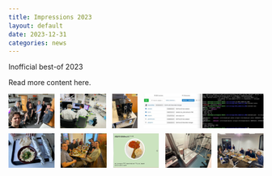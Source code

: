 ```yaml
---
title: Impressions 2023
layout: default
date: 2023-12-31
categories: news
---
```

Inofficial best-of 2023

<!--break-->

Read more content here.

<div style="display: flex; flex-wrap: wrap; justify-content: space-between;">
  <img src="/img/posts/BestOf2023_5.jpeg" alt="Image 1" style="width: 18%; height: auto; margin-bottom: 10px;"/>
  <img src="/img/posts/BestOf2023_2.JPG" alt="Image 2" style="width: 18%; height: auto; margin-bottom: 10px;"/>
  <img src="/img/posts/BestOf2023_3.jpeg" alt="Image 3" style="width: 10%; height: auto; margin-bottom: 10px;"/>
  <img src="/img/posts/BestOf2023_4.jpeg" alt="Image 4" style="width: 47%; height: auto; margin-bottom: 10px;"/>
  <img src="/img/posts/BestOf2023_1.jpg" alt="Image 5" style="width: 18%; height: auto; margin-bottom: 10px;"/>
  <img src="/img/posts/BestOf2023_6.jpeg" alt="Image 6" style="width: 18%; height: auto; margin-bottom: 10px;"/>
  <img src="/img/posts/BestOf2023_8.jpeg" alt="Image 8" style="width: 18%; height: auto; margin-bottom: 10px;"/>
  <img src="/img/posts/BestOf2023_9.jpeg" alt="Image 9" style="width: 18%; height: auto; margin-bottom: 10px;"/>
  <img src="../img/posts/BestOf2023_10.jpg" alt="Image 10" style="width: 18%; height: auto; margin-bottom: 10px;"/>
</div>
